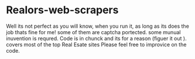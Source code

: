 # Realors-web-scrapers
Well its not perfect as you will know, when you run it, as long as its does the job thats fine for me! 
some of them are captcha portected. some munual inuvention is requred.
Code is in chunck and its for a reason (figuer it out ).
covers most of the top Real Esate sites 
Please feel free to improvice on the code.

